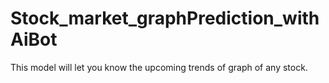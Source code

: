 # Stock_market_graphPrediction_withAiBot
This model will let you know the upcoming trends of graph of any stock.
